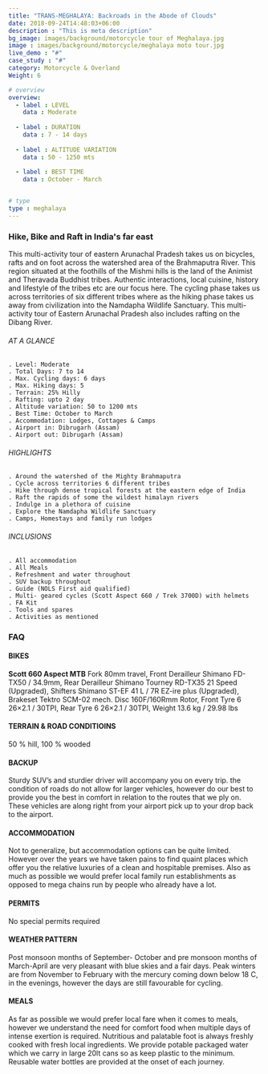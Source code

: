 ```yaml
---
title: "TRANS-MEGHALAYA: Backroads in the Abode of Clouds"
date: 2018-09-24T14:48:03+06:00
description : "This is meta description"
bg_image: images/background/motorcycle tour of Meghalaya.jpg
image : images/background/motorcycle/meghalaya moto tour.jpg
live_demo : "#"
case_study : "#"
category: Motorcycle & Overland
Weight: 6

# overview
overview:
  - label : LEVEL
    data : Moderate
    
  - label : DURATION
    data : 7 - 14 days
    
  - label : ALTITUDE VARIATION
    data : 50 - 1250 mts
    
  - label : BEST TIME
    data : October - March


# type
type : meghalaya
---
```


### Hike, Bike and Raft in India's far east

This multi-activity tour of eastern Arunachal Pradesh takes us on bicycles, rafts and on foot across the watershed area of the Brahmaputra River. This region situated at the foothills of the Mishmi hills is the land of the Animist and Theravada Buddhist tribes. Authentic interactions, local cuisine, history and lifestyle of the tribes etc are our focus here. The cycling phase takes us across territories of six different tribes where as the hiking phase takes us away from civilization into the Namdapha Wildlife Sanctuary. This multi-activity tour of Eastern Arunachal Pradesh also includes rafting on the Dibang River.



###### AT A GLANCE
```
. Level: Moderate
. Total Days: 7 to 14
. Max. Cycling days: 6 days
. Max. Hiking days: 5
. Terrain: 25% Hilly 
. Rafting: upto 2 day
. Altitude variation: 50 to 1200 mts
. Best Time: October to March
. Accommodation: Lodges, Cottages & Camps
. Airport in: Dibrugarh (Assam)
. Airport out: Dibrugarh (Assam)
```




###### HIGHLIGHTS
```
. Around the watershed of the Mighty Brahmaputra
. Cycle across territories 6 different tribes
. Hike through dense tropical forests at the eastern edge of India
. Raft the rapids of some the wildest himalayn rivers
. Indulge in a plethora of cuisine
. Explore the Namdapha Wildlife Sanctuary
. Camps, Homestays and family run lodges
```

###### INCLUSIONS
```
. All accommodation
. All Meals
. Refreshment and water throughout
. SUV backup throughout
. Guide (NOLS First aid qualified)
. Multi- geared cycles (Scott Aspect 660 / Trek 3700D) with helmets
. FA Kit
. Tools and spares
. Activities as mentioned
```

### FAQ

#### BIKES

**Scott 660 Aspect MTB**
Fork 80mm travel, Front Derailleur Shimano FD-TX50 / 34.9mm, Rear Derailleur Shimano Tourney RD-TX35 21 Speed (Upgraded), Shifters Shimano ST-EF 41 L / 7R EZ-ire plus (Upgraded), Brakeset Tektro SCM-02 mech. Disc 160F/160Rmm Rotor, Front Tyre 6 26×2.1 / 30TPI, Rear Tyre 6 26×2.1 / 30TPI, Weight 13.6 kg / 29.98 lbs


#### TERRAIN & ROAD CONDITIOINS

50 % hill, 100 % wooded

#### BACKUP
Sturdy SUV’s and sturdier driver will accompany you on every trip. the condition of roads do not allow for larger vehicles, however do our best to provide you the best in comfort in relation to the routes that we ply on. These vehicles are along right from your airport pick up to your drop back to the airport.

#### ACCOMMODATION
Not to generalize, but accommodation options can be quite limited. However over the years we have taken pains to find quaint places which offer you the relative luxuries of a clean and hospitable premises. Also as much as possible we would prefer local family run establishments as opposed to mega chains run by people who already have a lot.

#### PERMITS
No special permits required

#### WEATHER PATTERN
Post monsoon months of September- October and pre monsoon months of March-April are very pleasant with blue skies and a fair days. Peak winters are from November to February with the mercury coming down below 18 C, in the evenings, however the days are still favourable for cycling.

#### MEALS
As far as possible we would prefer local fare when it comes to meals, however we understand the need for comfort food when multiple days of intense exertion is required. Nutritious and palatable foot is always freshly cooked with fresh local ingredients. We provide potable packaged water which we carry in large 20lt cans so as keep plastic to the minimum. Reusable water bottles are provided at the onset of each journey.
